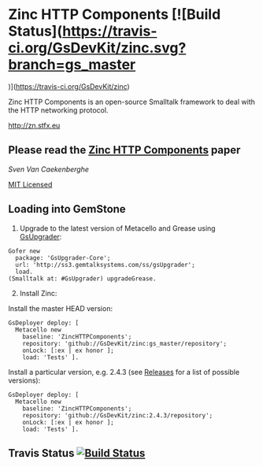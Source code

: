 # Zinc HTTP Components [![Build Status](https://travis-ci.org/GsDevKit/zinc.svg?branch=gs_master
)](https://travis-ci.org/GsDevKit/zinc)



Zinc HTTP Components is an open-source Smalltalk framework 
to deal with the HTTP networking protocol.


<http://zn.stfx.eu>


## Please read the [Zinc HTTP Components](https://github.com/svenvc/zinc/blob/master/zinc-http-components-paper.md) paper


*Sven Van Caekenberghe* 


[MIT Licensed](https://github.com/svenvc/zinc/blob/master/license.txt)

## Loading into GemStone

1. Upgrade to the latest version of Metacello and Grease using [GsUpgrader](https://github.com/GsDevKit/gsUpgrader#gsupgrader-):

```Smalltalk
Gofer new
  package: 'GsUpgrader-Core';
  url: 'http://ss3.gemtalksystems.com/ss/gsUpgrader';
  load.
(Smalltalk at: #GsUpgrader) upgradeGrease.
```

2. Install Zinc:

  Install the master HEAD version:
  ```Smalltalk
  GsDeployer deploy: [
    Metacello new
      baseline: 'ZincHTTPComponents';
      repository: 'github://GsDevKit/zinc:gs_master/repository';
      onLock: [:ex | ex honor ];
      load: 'Tests' ].
  ```

  Install a particular version, e.g. 2.4.3 (see [Releases](https://github.com/GsDevKit/zinc/releases) for a list of possible versions):
  ```Smalltalk
  GsDeployer deploy: [
    Metacello new
      baseline: 'ZincHTTPComponents';
      repository: 'github://GsDevKit/zinc:2.4.3/repository';
      onLock: [:ex | ex honor ];
      load: 'Tests' ].
  ```


## Travis Status [![Build Status](https://travis-ci.org/GsDevKit/zinc.png?branch=gs_master)](https://travis-ci.org/GsDevKit/zinc)
